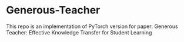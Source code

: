 # Generous-Teacher
This repo is an implementation of PyTorch version for paper: Generous Teacher: Effective Knowledge Transfer for Student Learning
